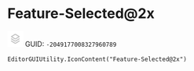 # Feature-Selected@2x
![](/img/Feature-Selected@2x.png)
GUID: `-2049177008327960789`
```
EditorGUIUtility.IconContent("Feature-Selected@2x")
```
